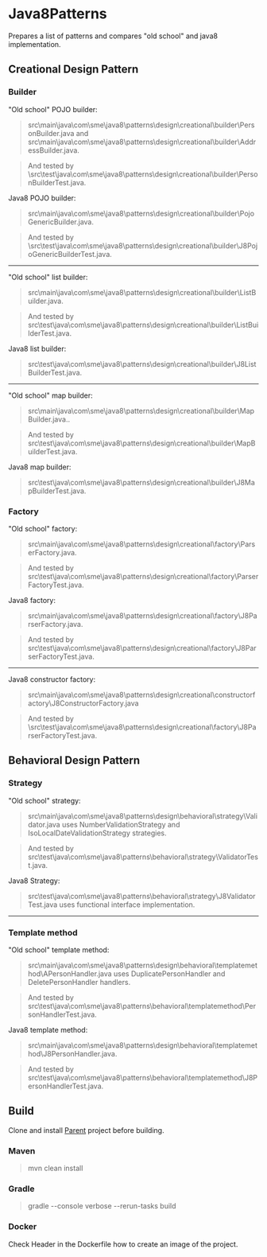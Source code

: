 # Java8Patterns
Prepares a list of patterns and compares "old school" and java8 implementation.

## Creational Design Pattern
### Builder

"Old school" POJO builder:
> src\main\java\com\sme\java8\patterns\design\creational\builder\PersonBuilder.java and src\main\java\com\sme\java8\patterns\design\creational\builder\AddressBuilder.java.

> And tested by \src\test\java\com\sme\java8\patterns\design\creational\builder\PersonBuilderTest.java.

Java8 POJO builder:
> src\main\java\com\sme\java8\patterns\design\creational\builder\PojoGenericBuilder.java.

> And tested by \src\test\java\com\sme\java8\patterns\design\creational\builder\J8PojoGenericBuilderTest.java.

-------------------------------------------------------------------------------------------------------------

"Old school" list builder:
> src\main\java\com\sme\java8\patterns\design\creational\builder\ListBuilder.java.

> And tested by src\test\java\com\sme\java8\patterns\design\creational\builder\ListBuilderTest.java.

Java8 list builder:
> src\test\java\com\sme\java8\patterns\design\creational\builder\J8ListBuilderTest.java.

-------------------------------------------------------------------------------------------------------------
"Old school" map builder:
> src\main\java\com\sme\java8\patterns\design\creational\builder\MapBuilder.java..

> And tested by src\test\java\com\sme\java8\patterns\design\creational\builder\MapBuilderTest.java.

Java8 map builder:
> src\test\java\com\sme\java8\patterns\design\creational\builder\J8MapBuilderTest.java.



### Factory
"Old school" factory:
> src\main\java\com\sme\java8\patterns\design\creational\factory\ParserFactory.java.

> And tested by src\test\java\com\sme\java8\patterns\design\creational\factory\ParserFactoryTest.java.

Java8 factory:
> src\main\java\com\sme\java8\patterns\design\creational\factory\J8ParserFactory.java.

> And tested by src\test\java\com\sme\java8\patterns\design\creational\factory\J8ParserFactoryTest.java.


-------------------------------------------------------------------------------------------------------------
Java8 constructor factory:
> src\main\java\com\sme\java8\patterns\design\creational\constructorfactory\J8ConstructorFactory.java

> And tested by \src\test\java\com\sme\java8\patterns\design\creational\factory\J8ParserFactoryTest.java.

## Behavioral Design Pattern
### Strategy

"Old school" strategy:
> src\main\java\com\sme\java8\patterns\design\behavioral\strategy\Validator.java uses NumberValidationStrategy and IsoLocalDateValidationStrategy strategies.

> And tested by src\test\java\com\sme\java8\patterns\behavioral\strategy\ValidatorTest.java.

Java8 Strategy:
> src\test\java\com\sme\java8\patterns\behavioral\strategy\J8ValidatorTest.java uses functional interface implementation.

-------------------------------------------------------------------------------------------------------------

### Template method
"Old school" template method:
> src\main\java\com\sme\java8\patterns\design\behavioral\templatemethod\APersonHandler.java uses DuplicatePersonHandler and DeletePersonHandler handlers.

> And tested by src\test\java\com\sme\java8\patterns\behavioral\templatemethod\PersonHandlerTest.java.

Java8 template method:
> src\main\java\com\sme\java8\patterns\design\behavioral\templatemethod\J8PersonHandler.java.

> And tested by src\test\java\com\sme\java8\patterns\behavioral\templatemethod\J8PersonHandlerTest.java.


## Build

Clone and install <a href="https://github.com/StepanMelnik/Parent.git">Parent</a> project before building.

### Maven
> mvn clean install

### Gradle
> gradle --console verbose --rerun-tasks build

### Docker
Check Header in the Dockerfile how to create an image of the project.